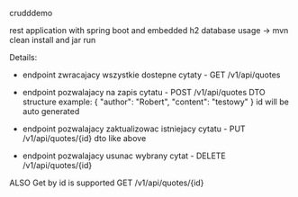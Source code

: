 crudddemo

rest application with spring boot and embedded h2 database
usage -> mvn clean install and jar run

Details:

 - endpoint zwracajacy wszystkie dostepne cytaty - GET /v1/api/quotes
 - endpoint pozwalajacy na zapis cytatu - POST /v1/api/quotes
 DTO structure example:
{
    "author": "Robert",
    "content": "testowy"
}
id will be auto generated 

 - endpoint pozwalajacy zaktualizowac istniejacy cytatu - PUT /v1/api/quotes/{id}
 dto like above
 
 - endpoint pozwalajacy usunac wybrany cytat - DELETE /v1/api/quotes/{id}
 
 ALSO Get by id is supported GET /v1/api/quotes/{id}